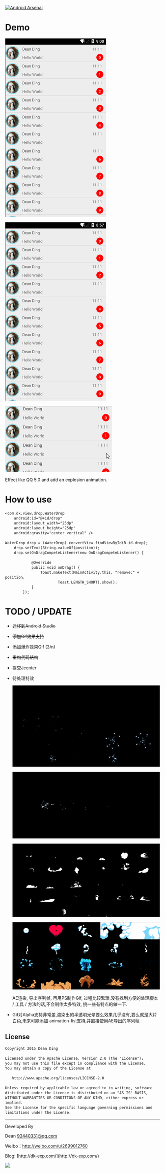 [![Android Arsenal](https://img.shields.io/badge/Android%20Arsenal-Bubble--Notification-brightgreen.svg?style=flat)](https://android-arsenal.com/details/1/875)

# Demo

![Examples list](/gif/list_demo1.gif)

![Examples list](/gif/list_demo2.gif)

![Examples list](/gif/heart.gif)

Effect like QQ 5.0 and add an explosion animation.

# How to use

    <com.dk.view.drop.WaterDrop
    	android:id="@+id/drop"
		android:layout_width="25dp"
		android:layout_height="25dp"
		android:gravity="center_vertical" />

	WaterDrop drop = (WaterDrop) convertView.findViewById(R.id.drop);
		drop.setText(String.valueOf(position));
		drop.setOnDragCompeteListener(new OnDragCompeteListener() {

				@Override
				public void onDrag() {
					Toast.makeText(MainActivity.this, "remove:" + position,
							Toast.LENGTH_SHORT).show();
				}
			});


# TODO / UPDATE



- ~~迁移到Android Studio~~

- ~~添加Gif效果支持~~

- 添加爆炸效果Gif (3/n)

- ~~重构代码结构~~

- 提交Jcenter

- 待处理特效 

    ![Examples list](/gif/explosion_all.gif)

    ![Examples list](/gif/energy_all.gif)

    ![Examples list](/gif/smoke_all.gif)

    ![Examples list](/gif/smoke_explosion_all.gif)

    AE渲染, 导出序列帧, 再用PS制作Gif, 过程比较繁琐.没有找到方便的处理脚本 / 工具 / 方法的话,不会制作太多特效, 挑一些有特点的做一下.

- Gif对Alpha支持非常差,渲染出的半透明光晕要么效果几乎没有,要么就是大片白色,未来可能添加 animation-list支持,并直接使用AE导出的序列帧.


## License

    Copyright 2015 Dean Ding

    Licensed under the Apache License, Version 2.0 (the "License");
    you may not use this file except in compliance with the License.
    You may obtain a copy of the License at

       http://www.apache.org/licenses/LICENSE-2.0

    Unless required by applicable law or agreed to in writing, software
    distributed under the License is distributed on an "AS IS" BASIS,
    WITHOUT WARRANTIES OR CONDITIONS OF ANY KIND, either express or implied.
    See the License for the specific language governing permissions and
    limitations under the License.

---
Developed By


Dean <93440331@qq.com>  

Weibo：http://weibo.com/u/2699012760

Blog: [http://dk-exp.com/](http://dk-exp.com/)

![](https://avatars0.githubusercontent.com/u/5019523?v=3&s=460)